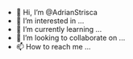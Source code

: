- 👋 Hi, I’m @AdrianStrisca
- 👀 I’m interested in ...
- 🌱 I’m currently learning ...
- 💞️ I’m looking to collaborate on ...
- 📫 How to reach me ...

<!---
AdrianStrisca/AdrianStrisca is a ✨ special ✨ repository because its `README.md` (this file) appears on your GitHub profile.
You can click the Preview link to take a look at your changes.
--->
